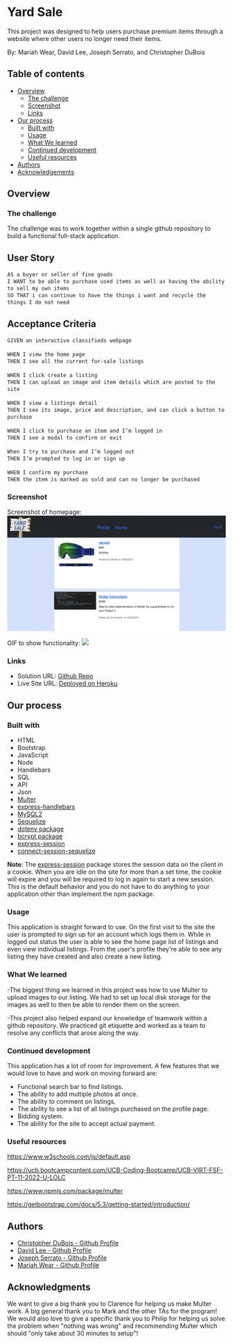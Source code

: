 # Yard Sale
This project was designed to help users purchase premium items through a website where other users no longer need their items. 

By: Mariah Wear, David Lee, Joseph Serrato, and Christopher DuBois

## Table of contents

- [Overview](#overview)
  - [The challenge](#the-challenge)
  - [Screenshot](#screenshot)
  - [Links](#links)
- [Our process](#our-process)
  - [Built with](#built-with)
  - [Usage](#usage)
  - [What We learned](#what-we-learned)
  - [Continued development](#continued-development)
  - [Useful resources](#useful-resources)
- [Authors](#authors)
- [Acknowledgements](#acknowledgments)

## Overview

### The challenge

The challenge was to work together within a single github repository to build a functional full-stack application. 

## User Story
```
AS a buyer or seller of fine goods
I WANT to be able to purchase used items as well as having the ability to sell my own items
SO THAT i can continue to have the things i want and recycle the things I do not need
```
## Acceptance Criteria
```
GIVEN an interactive classifieds webpage 

WHEN I view the home page
THEN I see all the current for-sale listings

WHEN I click create a listing
THEN I can upload an image and item details which are posted to the site

WHEN I view a listings detail
THEN I see its image, price and description, and can click a button to purchase

WHEN I click to purchase an item and I’m logged in
THEN I see a modal to confirm or exit

When I try to purchase and I’m logged out
THEN I’m prompted to log in or sign up

WHEN I confirm my purchase
THEN the item is marked as sold and can no longer be purchased
```

### Screenshot

Screenshot of homepage: ![](./public/images/screenshot-heroku.png)

GIF to show functionality: ![](./public/images/Yardsale.gif)


### Links

- Solution URL: [Github Repo](https://github.com/mariahw4/yardsale)
- Live Site URL: [Deployed on Heroku](https://yardsale-application.herokuapp.com/)

## Our process

### Built with

* HTML
* Bootstrap
* JavaScript
* Node
* Handlebars
* SQL
* API
* Json
* [Multer](https://www.npmjs.com/package/multer)
* [express-handlebars](https://www.npmjs.com/package/express-handlebars)
* [MySQL2](https://www.npmjs.com/package/mysql2)
* [Sequelize](https://www.npmjs.com/package/sequelize) 
* [dotenv package](https://www.npmjs.com/package/dotenv) 
* [bcrypt package](https://www.npmjs.com/package/bcrypt)
* [express-session](https://www.npmjs.com/package/express-session) 
* [connect-session-sequelize](https://www.npmjs.com/package/connect-session-sequelize)

**Note**: The [express-session](https://www.npmjs.com/package/express-session) package stores the session data on the client in a cookie. When you are idle on the site for more than a set time, the cookie will expire and you will be required to log in again to start a new session. This is the default behavior and you do not have to do anything to your application other than implement the npm package.

### Usage

This application is straight forward to use.  On the first visit to the site the user is prompted to sign up for an account which logs them in.  While in logged out status the user is able to see the home page list of listings and even view individual listings.  From the user's profile they're able to see any listing they have created and also create a new listing.  

### What We learned

-The biggest thing we learned in this project was how to use Multer to upload images to our listing.  We had to set up local disk storage for the images as well to then be able to render them on the screen. 

-This project also helped expand our knowledge of teamwork within a github repository.  We practiced git etiquette and worked as a team to resolve any conflicts that arose along the way.  


### Continued development

This application has a lot of room for improvement.  A few features that we would love to have and work on moving forward are:
  - Functional search bar to find listings.
  - The ability to add multiple photos at once.
  - The ability to comment on listings.
  - The ability to see a list of all listings purchased on the profile page.
  - Bidding system.
  - The ability for the site to accept actual payment.

### Useful resources

https://www.w3schools.com/js/default.asp

https://ucb.bootcampcontent.com/UCB-Coding-Bootcamp/UCB-VIRT-FSF-PT-11-2022-U-LOLC

https://www.npmjs.com/package/multer

https://getbootstrap.com/docs/5.3/getting-started/introduction/


## Authors

- [Christopher DuBois - Github Profile](https://github.com/rhubarb414)
- [David Lee - Github Profile](https://github.com/kpxcrew)
- [Joseph Serrato - Github Profile](https://github.com/Jsrra)
- [Mariah Wear - Github Profile](https://github.com/mariahw4)


## Acknowledgments

We want to give a big thank you to Clarence for helping us make Multer work.  A big general thank you to Mark and the other TAs for the program! We would also love to give a specific thank you to Philip for helping us solve the problem when "nothing was wrong" and recommending Multer which should "only take about 30 minutes to setup"!
